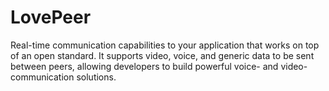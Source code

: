 # LovePeer
 Real-time communication capabilities to your application that works on top of an open standard. It supports video, voice, and generic data to be sent between peers, allowing developers to build powerful voice- and video-communication solutions.
